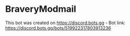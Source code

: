# BraveryModmail
This bot was created on https://discord.bots.gg - Bot link: https://discord.bots.gg/bots/519922317803913236
